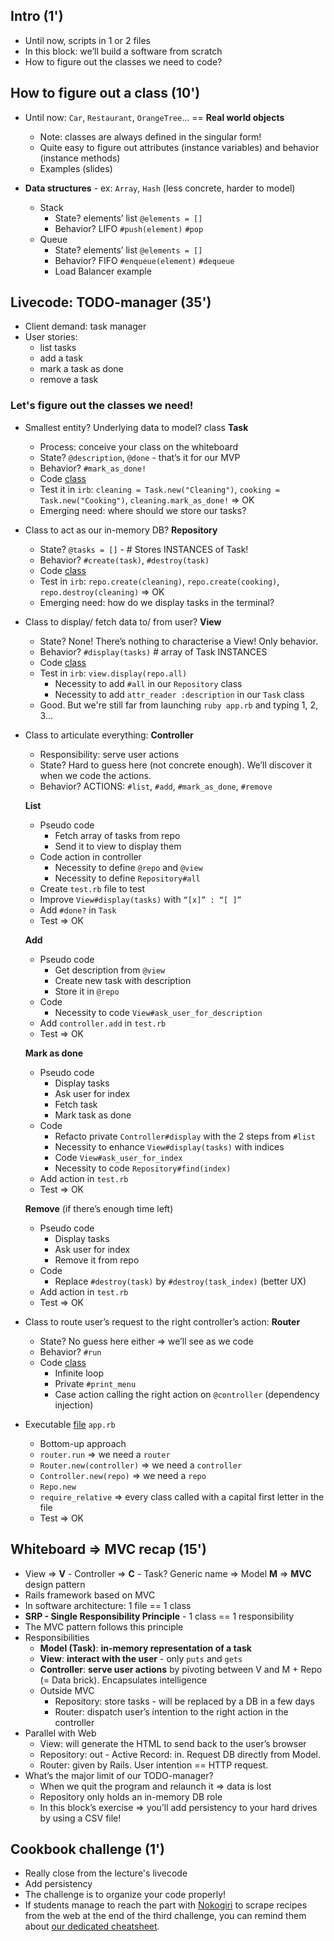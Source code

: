 ## Intro (1')

- Until now, scripts in 1 or 2 files
- In this block: we’ll build a software from scratch
- How to figure out the classes we need to code?

## How to figure out a class (10')

- Until now: `Car`, `Restaurant`, `OrangeTree`… == **Real world objects**
  - Note: classes are always defined in the singular form!
  - Quite easy to figure out attributes (instance variables) and behavior (instance methods)
  - Examples (slides)

- **Data structures** - ex: `Array`, `Hash` (less concrete, harder to model)
  - Stack
    - State? elements’ list `@elements = []`
    - Behavior? LIFO `#push(element)` `#pop`
  - Queue
    - State? elements’ list `@elements = []`
    - Behavior? FIFO `#enqueue(element)` `#dequeue`
    - Load Balancer example

## Livecode: TODO-manager (35')

- Client demand: task manager
- User stories:
  - list tasks
  - add a task
  - mark a task as done
  - remove a task

### Let's figure out the classes we need!

- Smallest entity? Underlying data to model? class **Task**
  - Process: conceive your class on the whiteboard
  - State? `@description`, `@done` - that’s it for our MVP
  - Behavior? `#mark_as_done!`
  - Code [class](https://github.com/lewagon/oop-todolist/blob/master/lib/task.rb)
  - Test it in `irb`: `cleaning = Task.new("Cleaning")`, `cooking = Task.new("Cooking")`, `cleaning.mark_as_done!` => OK
  - Emerging need: where should we store our tasks?
- Class to act as our in-memory DB? **Repository**
  - State? `@tasks = []` - # Stores INSTANCES of Task!
  - Behavior? `#create(task)`, `#destroy(task)`
  - Code [class](https://github.com/lewagon/oop-todolist/blob/master/lib/task_repository.rb)
  - Test in `irb`: `repo.create(cleaning)`, `repo.create(cooking)`, `repo.destroy(cleaning)` => OK
  - Emerging need: how do we display tasks in the terminal?
- Class to display/ fetch data to/ from user? **View**
  - State? None! There’s nothing to characterise a View! Only behavior.
  - Behavior? `#display(tasks)` # array of Task INSTANCES
  - Code [class](https://github.com/lewagon/oop-todolist/blob/master/lib/tasks_view.rb)
  - Test in `irb`: `view.display(repo.all)`
    - Necessity to add `#all` in our `Repository` class
    - Necessity to add `attr_reader :description` in our `Task` class
  - Good. But we're still far from launching `ruby app.rb` and typing 1, 2, 3…
- Class to articulate everything: **Controller**
  - Responsibility: serve user actions
  - State? Hard to guess here (not concrete enough). We’ll discover it when we code the actions.
  - Behavior? ACTIONS: `#list`, `#add`, `#mark_as_done`, `#remove`

  **List**
  - Pseudo code
    - Fetch array of tasks from repo
    - Send it to view to display them
  - Code action in controller
    - Necessity to define `@repo` and `@view`
    - Necessity to define `Repository#all`
  - Create `test.rb` file to test
  - Improve `View#display(tasks)` with `“[x]” : “[ ]”`
  - Add `#done?` in `Task`
  - Test => OK

  **Add**
  - Pseudo code
    - Get description from `@view`
    - Create new task with description
    - Store it in `@repo`
  - Code
    - Necessity to code `View#ask_user_for_description`
  - Add `controller.add` in `test.rb`
  - Test => OK

  **Mark as done**
  - Pseudo code
    - Display tasks
    - Ask user for index
    - Fetch task
    - Mark task as done
  - Code
    - Refacto private `Controller#display` with the 2 steps from `#list`
    - Necessity to enhance `View#display(tasks)` with indices
    - Code `View#ask_user_for_index`
    - Necessity to code `Repository#find(index)`
  - Add action in `test.rb`
  - Test => OK

  **Remove** (if there’s enough time left)
  - Pseudo code
    - Display tasks
    - Ask user for index
    - Remove it from repo
  - Code
    - Replace `#destroy(task)` by `#destroy(task_index)` (better UX)
  - Add action in `test.rb`
  - Test => OK
- Class to route user’s request to the right controller’s action: **Router**
  - State? No guess here either => we’ll see as we code
  - Behavior? `#run`
  - Code [class](https://github.com/lewagon/oop-todolist/blob/master/lib/router.rb)
    - Infinite loop
    - Private `#print_menu`
    - Case action calling the right action on `@controller` (dependency injection)
- Executable [file](https://github.com/lewagon/oop-todolist/blob/master/app.rb) `app.rb`
  - Bottom-up approach
  - `router.run` => we need a `router`
  - `Router.new(controller)` => we need a `controller`
  - `Controller.new(repo)` => we need a `repo`
  - `Repo.new`
  - `require_relative` => every class called with a capital first letter in the file
  - Test => OK

## Whiteboard => MVC recap (15')

- View => **V** - Controller => **C** - Task? Generic name => Model **M** => **MVC** design pattern
- Rails framework based on MVC
- In software architecture: 1 file == 1 class
- **SRP - Single Responsibility Principle** - 1 class == 1 responsibility
- The MVC pattern follows this principle
- Responsibilities
  - **Model (Task)**: **in-memory representation of a task**
  - **View**: **interact with the user** - only `puts` and `gets`
  - **Controller**: **serve user actions** by pivoting between V and M + Repo (= Data brick). Encapsulates intelligence
  - Outside MVC
    - Repository: store tasks - will be replaced by a DB in a few days
    - Router: dispatch user’s intention to the right action in the controller
- Parallel with Web
  - View: will generate the HTML to send back to the user’s browser
  - Repository: out - Active Record: in. Request DB directly from Model.
  - Router: given by Rails. User intention == HTTP request.
- What’s the major limit of our TODO-manager?
  - When we quit the program and relaunch it => data is lost
  - Repository only holds an in-memory DB role
  - In this block’s exercise => you’ll add persistency to your hard drives by using a CSV file!

## Cookbook challenge (1')

- Really close from the lecture's livecode
- Add persistency
- The challenge is to organize your code properly!
- If students manage to reach the part with [Nokogiri](https://nokogiri.org/) to scrape recipes from the web at the end of the third challenge, you can remind them about [our dedicated cheatsheet](https://kitt.lewagon.com/knowledge/cheatsheets/nokogiri).
